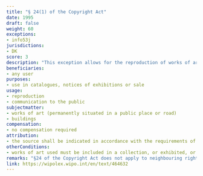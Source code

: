```yaml
---
title: "§ 24(1) of the Copyright Act"
date: 1995
draft: false
weight: 60
exceptions:
- info53j
jurisdictions:
- DK
score: 3
description: "This exception allows for the reproduction of works of art included in a collection, or exhibited, or offered for sale in catalogues of the collection. Such works of art may also be used in notices of exhibitions or sale, including in the form of communication to the public." 
beneficiaries:
- any user
purposes: 
- use in catalogues, notices of exhibitions or sale
usage:
- reproduction 
- communication to the public
subjectmatter:
- works of art (permanently situated in a public place or road)
- buildings
compensation:
- no compensation required
attribution: 
- the source shall be indicated in accordance with the requirements of proper usage
otherConditions: 
- works of art used must be included in a collection, or exhibited, or offered for sale in catalogues of the collection
remarks: "§24 of the Copyright Act does not apply to neighbouring rights except for photographic pictures (§70 (3) of the CA).<br /><br />According to §11 of the CA, where a work is used under an exception or limitation, it may not be altered more extensively than is required for the permitted use. As a general rule, if the work is used publicly, the source shall be indicated in accordance with the requirements of proper usage."
link: https://wipolex.wipo.int/en/text/464632
---
```

